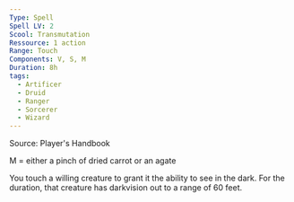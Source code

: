 ```yaml
---
Type: Spell
Spell LV: 2
Scool: Transmutation
Ressource: 1 action
Range: Touch
Components: V, S, M
Duration: 8h
tags:
  - Artificer
  - Druid
  - Ranger
  - Sorcerer
  - Wizard
---
```

Source: Player's Handbook

M = either a pinch of dried carrot or an agate

You touch a willing creature to grant it the ability to see in the dark. For the duration, that creature has darkvision out to a range of 60 feet.